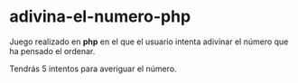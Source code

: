 # adivina-el-numero-php

Juego realizado en **php** en el que el usuario intenta adivinar el número que ha pensado el ordenar. 

Tendrás 5 intentos para averiguar el número.
